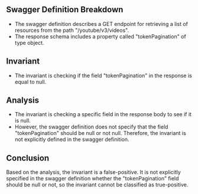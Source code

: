 ## Swagger Definition Breakdown
- The swagger definition describes a GET endpoint for retrieving a list of resources from the path "/youtube/v3/videos".
- The response schema includes a property called "tokenPagination" of type object.

## Invariant
- The invariant is checking if the field "tokenPagination" in the response is equal to null.

## Analysis
- The invariant is checking a specific field in the response body to see if it is null.
- However, the swagger definition does not specify that the field "tokenPagination" should be null or not null. Therefore, the invariant is not explicitly defined in the swagger definition.

## Conclusion
Based on the analysis, the invariant is a false-positive. It is not explicitly specified in the swagger definition whether the "tokenPagination" field should be null or not, so the invariant cannot be classified as true-positive.
